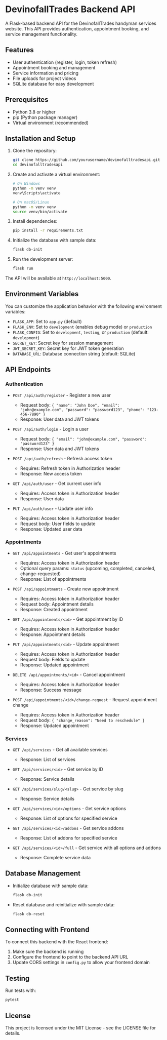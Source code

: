 # DevinofallTrades Backend API

A Flask-based backend API for the DevinofallTrades handyman services website. This API provides authentication, appointment booking, and service management functionality.

## Features

- User authentication (register, login, token refresh)
- Appointment booking and management
- Service information and pricing
- File uploads for project videos
- SQLite database for easy development

## Prerequisites

- Python 3.8 or higher
- pip (Python package manager)
- Virtual environment (recommended)

## Installation and Setup

1. Clone the repository:
   ```bash
   git clone https://github.com/yourusername/devinofalltradesapi.git
   cd devinofalltradesapi
   ```

2. Create and activate a virtual environment:
   ```bash
   # On Windows
   python -m venv venv
   venv\Scripts\activate

   # On macOS/Linux
   python -m venv venv
   source venv/bin/activate
   ```

3. Install dependencies:
   ```bash
   pip install -r requirements.txt
   ```

4. Initialize the database with sample data:
   ```bash
   flask db-init
   ```

5. Run the development server:
   ```bash
   flask run
   ```

The API will be available at `http://localhost:5000`.

## Environment Variables

You can customize the application behavior with the following environment variables:

- `FLASK_APP`: Set to `app.py` (default)
- `FLASK_ENV`: Set to `development` (enables debug mode) or `production`
- `FLASK_CONFIG`: Set to `development`, `testing`, or `production` (default: `development`)
- `SECRET_KEY`: Secret key for session management
- `JWT_SECRET_KEY`: Secret key for JWT token generation
- `DATABASE_URL`: Database connection string (default: SQLite)

## API Endpoints

### Authentication

- `POST /api/auth/register` - Register a new user
  - Request body: `{ "name": "John Doe", "email": "john@example.com", "password": "password123", "phone": "123-456-7890" }`
  - Response: User data and JWT tokens

- `POST /api/auth/login` - Login a user
  - Request body: `{ "email": "john@example.com", "password": "password123" }`
  - Response: User data and JWT tokens

- `POST /api/auth/refresh` - Refresh access token
  - Requires: Refresh token in Authorization header
  - Response: New access token

- `GET /api/auth/user` - Get current user info
  - Requires: Access token in Authorization header
  - Response: User data

- `PUT /api/auth/user` - Update user info
  - Requires: Access token in Authorization header
  - Request body: User fields to update
  - Response: Updated user data

### Appointments

- `GET /api/appointments` - Get user's appointments
  - Requires: Access token in Authorization header
  - Optional query params: `status` (upcoming, completed, canceled, change-requested)
  - Response: List of appointments

- `POST /api/appointments` - Create new appointment
  - Requires: Access token in Authorization header
  - Request body: Appointment details
  - Response: Created appointment

- `GET /api/appointments/<id>` - Get appointment by ID
  - Requires: Access token in Authorization header
  - Response: Appointment details

- `PUT /api/appointments/<id>` - Update appointment
  - Requires: Access token in Authorization header
  - Request body: Fields to update
  - Response: Updated appointment

- `DELETE /api/appointments/<id>` - Cancel appointment
  - Requires: Access token in Authorization header
  - Response: Success message

- `POST /api/appointments/<id>/change-request` - Request appointment change
  - Requires: Access token in Authorization header
  - Request body: `{ "change_reason": "Need to reschedule" }`
  - Response: Updated appointment

### Services

- `GET /api/services` - Get all available services
  - Response: List of services

- `GET /api/services/<id>` - Get service by ID
  - Response: Service details

- `GET /api/services/slug/<slug>` - Get service by slug
  - Response: Service details

- `GET /api/services/<id>/options` - Get service options
  - Response: List of options for specified service

- `GET /api/services/<id>/addons` - Get service addons
  - Response: List of addons for specified service

- `GET /api/services/<id>/full` - Get service with all options and addons
  - Response: Complete service data

## Database Management

- Initialize database with sample data:
  ```bash
  flask db-init
  ```

- Reset database and reinitialize with sample data:
  ```bash
  flask db-reset
  ```

## Connecting with Frontend

To connect this backend with the React frontend:

1. Make sure the backend is running
2. Configure the frontend to point to the backend API URL
3. Update CORS settings in `config.py` to allow your frontend domain

## Testing

Run tests with:
```bash
pytest
```

## License

This project is licensed under the MIT License - see the LICENSE file for details.